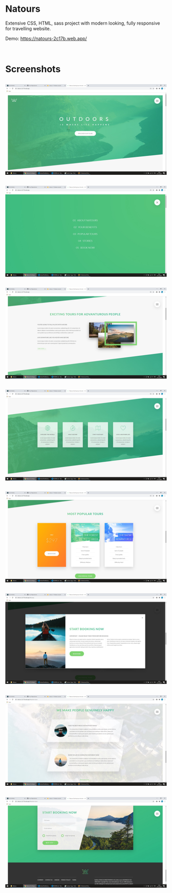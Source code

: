 # Natours

Extensive CSS, HTML, sass project with modern looking, fully responsive for travelling website.

Demo: https://natours-2c17b.web.app/

<br/>

# Screenshots

## <img src="./readme-images/natours-1.jpg"/>
## <img src="./readme-images/natours-2.jpg"/>
## <img src="./readme-images/natours-3.jpg"/>
## <img src="./readme-images/natours-4.jpg"/>
## <img src="./readme-images/natours-5.jpg"/>
## <img src="./readme-images/natours-6.jpg"/>
## <img src="./readme-images/natours-7.jpg"/>
## <img src="./readme-images/natours-8.jpg"/>
